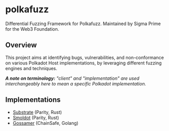# polkafuzz


Differential Fuzzing Framework for Polkafuzz.
Maintained by Sigma Prime for the Web3 Foundation.

## Overview

This project aims at identifying bugs, vulnerabilities, and non-conformance on various Polkadot Host implementations, by leveraging different fuzzing engines and techniques.


_**A note on terminology:** "client" and "implementation" are used interchangeably here to mean a specific Polkadot implementation._

## Implementations

* [Substrate](https://github.com/paritytech/substrate) (Parity, Rust)
* [Smoldot](https://github.com/paritytech/smoldot) (Parity, Rust)
* [Gossamer](https://github.com/ChainSafe/gossamer) (ChainSafe, Golang)
